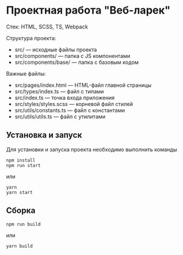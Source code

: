 # Проектная работа "Веб-ларек"

Стек: HTML, SCSS, TS, Webpack

Структура проекта:
- src/ — исходные файлы проекта
- src/components/ — папка с JS компонентами
- src/components/base/ — папка с базовым кодом

Важные файлы:
- src/pages/index.html — HTML-файл главной страницы
- src/types/index.ts — файл с типами
- src/index.ts — точка входа приложения
- src/styles/styles.scss — корневой файл стилей
- src/utils/constants.ts — файл с константами
- src/utils/utils.ts — файл с утилитами

## Установка и запуск
Для установки и запуска проекта необходимо выполнить команды

```
npm install
npm run start
```

или

```
yarn
yarn start
```
## Сборка

```
npm run build
```

или

```
yarn build
```

<body>
<div class="mxgraph" style="max-width:100%;border:1px solid transparent;" data-mxgraph="{&quot;highlight&quot;:&quot;#0000ff&quot;,&quot;nav&quot;:true,&quot;resize&quot;:true,&quot;xml&quot;:&quot;&lt;mxfile host=\&quot;app.diagrams.net\&quot; modified=\&quot;2024-05-15T16:01:21.954Z\&quot; agent=\&quot;Mozilla/5.0 (Windows NT 10.0; Win64; x64) AppleWebKit/537.36 (KHTML, like Gecko) Chrome/124.0.0.0 Safari/537.36\&quot; etag=\&quot;9crITLiUsL7LhRWZoB7F\&quot; version=\&quot;24.4.0\&quot; type=\&quot;device\&quot;&gt;&lt;diagram name=\&quot;Страница — 1\&quot; id=\&quot;z3P2CDi4im3vI8IVjc8o\&quot;&gt;&lt;mxGraphModel dx=\&quot;3088\&quot; dy=\&quot;1925\&quot; grid=\&quot;1\&quot; gridSize=\&quot;10\&quot; guides=\&quot;1\&quot; tooltips=\&quot;1\&quot; connect=\&quot;1\&quot; arrows=\&quot;1\&quot; fold=\&quot;1\&quot; page=\&quot;1\&quot; pageScale=\&quot;1\&quot; pageWidth=\&quot;827\&quot; pageHeight=\&quot;1169\&quot; math=\&quot;0\&quot; shadow=\&quot;0\&quot;&gt;&lt;root&gt;&lt;mxCell id=\&quot;0\&quot;/&gt;&lt;mxCell id=\&quot;1\&quot; parent=\&quot;0\&quot;/&gt;&lt;mxCell id=\&quot;5842s0LLyivOS5_dFz7O-1\&quot; value=\&quot;&amp;lt;p style=&amp;quot;margin:0px;margin-top:4px;text-align:center;&amp;quot;&amp;gt;&amp;lt;i&amp;gt;&amp;amp;lt;&amp;amp;lt;Interface&amp;amp;gt;&amp;amp;gt;&amp;lt;/i&amp;gt;&amp;lt;br&amp;gt;&amp;lt;b&amp;gt;ILarekApi&amp;lt;/b&amp;gt;&amp;lt;/p&amp;gt;&amp;lt;hr size=&amp;quot;1&amp;quot; style=&amp;quot;border-style:solid;&amp;quot;&amp;gt;&amp;lt;p style=&amp;quot;margin:0px;margin-left:4px;&amp;quot;&amp;gt;&amp;lt;span style=&amp;quot;background-color: initial;&amp;quot;&amp;gt;+ getList: ( ) = &amp;amp;gt;&amp;amp;nbsp; Promise&amp;amp;lt;Iitem[]&amp;amp;gt;&amp;lt;/span&amp;gt;&amp;lt;br&amp;gt;&amp;lt;/p&amp;gt;&amp;lt;p style=&amp;quot;margin:0px;margin-left:4px;&amp;quot;&amp;gt;+ getItem: (id: str) =&amp;amp;gt; Promise&amp;amp;lt;Iitem&amp;amp;gt;&amp;lt;/p&amp;gt;&amp;lt;p style=&amp;quot;margin:0px;margin-left:4px;&amp;quot;&amp;gt;+ order: (order: IOrder) =&amp;amp;gt; Promise&amp;amp;lt;IOrderResult&amp;amp;gt;&amp;lt;/p&amp;gt;\&quot; style=\&quot;verticalAlign=top;align=left;overflow=fill;html=1;whiteSpace=wrap;\&quot; parent=\&quot;1\&quot; vertex=\&quot;1\&quot;&gt;&lt;mxGeometry x=\&quot;190\&quot; y=\&quot;470\&quot; width=\&quot;290\&quot; height=\&quot;160\&quot; as=\&quot;geometry\&quot;/&gt;&lt;/mxCell&gt;&lt;mxCell id=\&quot;5842s0LLyivOS5_dFz7O-2\&quot; value=\&quot;&amp;lt;p style=&amp;quot;margin:0px;margin-top:4px;text-align:center;&amp;quot;&amp;gt;&amp;lt;b&amp;gt;LarekApi&amp;lt;/b&amp;gt;&amp;lt;/p&amp;gt;&amp;lt;hr size=&amp;quot;1&amp;quot; style=&amp;quot;border-style:solid;&amp;quot;&amp;gt;+cdn: str;&amp;lt;br&amp;gt;&amp;lt;div style=&amp;quot;height:2px;&amp;quot;&amp;gt;&amp;lt;/div&amp;gt;&amp;lt;hr size=&amp;quot;1&amp;quot; style=&amp;quot;border-style:solid;&amp;quot;&amp;gt;&amp;lt;div style=&amp;quot;height:2px;&amp;quot;&amp;gt;&amp;lt;p style=&amp;quot;margin: 0px 0px 0px 4px;&amp;quot;&amp;gt;&amp;lt;span style=&amp;quot;background-color: initial;&amp;quot;&amp;gt;+ getList: ( ) = &amp;amp;gt;&amp;amp;nbsp; Promise&amp;amp;lt;Iitem[]&amp;amp;gt;&amp;lt;/span&amp;gt;&amp;lt;br&amp;gt;&amp;lt;/p&amp;gt;&amp;lt;p style=&amp;quot;margin: 0px 0px 0px 4px;&amp;quot;&amp;gt;+ getItem: (id: str) =&amp;amp;gt; Promise&amp;amp;lt;Iitem&amp;amp;gt;&amp;lt;/p&amp;gt;&amp;lt;p style=&amp;quot;margin: 0px 0px 0px 4px;&amp;quot;&amp;gt;+ order: (order: IOrder) =&amp;amp;gt; Promise&amp;amp;lt;IOrderResult&amp;amp;gt;&amp;lt;/p&amp;gt;&amp;lt;/div&amp;gt;\&quot; style=\&quot;verticalAlign=top;align=left;overflow=fill;html=1;whiteSpace=wrap;\&quot; parent=\&quot;1\&quot; vertex=\&quot;1\&quot;&gt;&lt;mxGeometry x=\&quot;-200\&quot; y=\&quot;470\&quot; width=\&quot;280\&quot; height=\&quot;160\&quot; as=\&quot;geometry\&quot;/&gt;&lt;/mxCell&gt;&lt;mxCell id=\&quot;5842s0LLyivOS5_dFz7O-3\&quot; value=\&quot;\&quot; style=\&quot;endArrow=block;dashed=1;endFill=0;endSize=12;html=1;rounded=0;exitX=1;exitY=0.5;exitDx=0;exitDy=0;entryX=0;entryY=0.5;entryDx=0;entryDy=0;\&quot; parent=\&quot;1\&quot; source=\&quot;5842s0LLyivOS5_dFz7O-2\&quot; target=\&quot;5842s0LLyivOS5_dFz7O-1\&quot; edge=\&quot;1\&quot;&gt;&lt;mxGeometry width=\&quot;160\&quot; relative=\&quot;1\&quot; as=\&quot;geometry\&quot;&gt;&lt;mxPoint x=\&quot;-60\&quot; y=\&quot;600\&quot; as=\&quot;sourcePoint\&quot;/&gt;&lt;mxPoint x=\&quot;100\&quot; y=\&quot;600\&quot; as=\&quot;targetPoint\&quot;/&gt;&lt;/mxGeometry&gt;&lt;/mxCell&gt;&lt;mxCell id=\&quot;5842s0LLyivOS5_dFz7O-4\&quot; value=\&quot;&amp;lt;p style=&amp;quot;margin:0px;margin-top:4px;text-align:center;&amp;quot;&amp;gt;&amp;lt;b&amp;gt;Api&amp;lt;/b&amp;gt;&amp;lt;/p&amp;gt;&amp;lt;hr size=&amp;quot;1&amp;quot; style=&amp;quot;border-style:solid;&amp;quot;&amp;gt;+baseUrl: str;&amp;lt;div&amp;gt;+options: RequsetInit;&amp;lt;br&amp;gt;&amp;lt;div style=&amp;quot;height:2px;&amp;quot;&amp;gt;&amp;lt;br&amp;gt;&amp;lt;/div&amp;gt;&amp;lt;div style=&amp;quot;height:2px;&amp;quot;&amp;gt;&amp;lt;br&amp;gt;&amp;lt;/div&amp;gt;&amp;lt;div style=&amp;quot;height:2px;&amp;quot;&amp;gt;&amp;lt;br&amp;gt;&amp;lt;/div&amp;gt;&amp;lt;div style=&amp;quot;height:2px;&amp;quot;&amp;gt;&amp;lt;br&amp;gt;&amp;lt;/div&amp;gt;&amp;lt;div style=&amp;quot;height:2px;&amp;quot;&amp;gt;&amp;lt;br&amp;gt;&amp;lt;/div&amp;gt;&amp;lt;hr size=&amp;quot;1&amp;quot; style=&amp;quot;border-style:solid;&amp;quot;&amp;gt;&amp;lt;div style=&amp;quot;height:2px;&amp;quot;&amp;gt;+ handleResponse (response: Response) =&amp;amp;gt; Promise&amp;amp;lt;object&amp;amp;gt;;&amp;lt;/div&amp;gt;&amp;lt;/div&amp;gt;&amp;lt;div style=&amp;quot;height:2px;&amp;quot;&amp;gt;&amp;lt;br&amp;gt;&amp;lt;/div&amp;gt;&amp;lt;div style=&amp;quot;height:2px;&amp;quot;&amp;gt;&amp;lt;br&amp;gt;&amp;lt;/div&amp;gt;&amp;lt;div style=&amp;quot;height:2px;&amp;quot;&amp;gt;&amp;lt;br&amp;gt;&amp;lt;/div&amp;gt;&amp;lt;div style=&amp;quot;height:2px;&amp;quot;&amp;gt;&amp;lt;br&amp;gt;&amp;lt;/div&amp;gt;&amp;lt;div style=&amp;quot;height:2px;&amp;quot;&amp;gt;&amp;lt;br&amp;gt;&amp;lt;/div&amp;gt;&amp;lt;div style=&amp;quot;height:2px;&amp;quot;&amp;gt;&amp;lt;br&amp;gt;&amp;lt;/div&amp;gt;&amp;lt;div style=&amp;quot;height:2px;&amp;quot;&amp;gt;&amp;lt;br&amp;gt;&amp;lt;/div&amp;gt;&amp;lt;div style=&amp;quot;height:2px;&amp;quot;&amp;gt;+ get (uri: string) =&amp;amp;gt; void;&amp;lt;/div&amp;gt;&amp;lt;div style=&amp;quot;height:2px;&amp;quot;&amp;gt;&amp;lt;br&amp;gt;&amp;lt;/div&amp;gt;&amp;lt;div style=&amp;quot;height:2px;&amp;quot;&amp;gt;&amp;lt;br&amp;gt;&amp;lt;/div&amp;gt;&amp;lt;div style=&amp;quot;height:2px;&amp;quot;&amp;gt;&amp;lt;br&amp;gt;&amp;lt;/div&amp;gt;&amp;lt;div style=&amp;quot;height:2px;&amp;quot;&amp;gt;&amp;lt;br&amp;gt;&amp;lt;/div&amp;gt;&amp;lt;div style=&amp;quot;height:2px;&amp;quot;&amp;gt;&amp;lt;br&amp;gt;&amp;lt;/div&amp;gt;&amp;lt;div style=&amp;quot;height:2px;&amp;quot;&amp;gt;&amp;lt;br&amp;gt;&amp;lt;/div&amp;gt;&amp;lt;div style=&amp;quot;height:2px;&amp;quot;&amp;gt;&amp;lt;br&amp;gt;&amp;lt;/div&amp;gt;&amp;lt;div style=&amp;quot;height:2px;&amp;quot;&amp;gt;&amp;lt;br&amp;gt;&amp;lt;/div&amp;gt;&amp;lt;div style=&amp;quot;height:2px;&amp;quot;&amp;gt;+ post (uri: string, data: object, method: ApiPostMethods) =&amp;amp;gt; void;&amp;lt;/div&amp;gt;\&quot; style=\&quot;verticalAlign=top;align=left;overflow=fill;html=1;whiteSpace=wrap;\&quot; parent=\&quot;1\&quot; vertex=\&quot;1\&quot;&gt;&lt;mxGeometry x=\&quot;-680\&quot; y=\&quot;470\&quot; width=\&quot;360\&quot; height=\&quot;160\&quot; as=\&quot;geometry\&quot;/&gt;&lt;/mxCell&gt;&lt;mxCell id=\&quot;5842s0LLyivOS5_dFz7O-5\&quot; value=\&quot;Extends\&quot; style=\&quot;endArrow=block;endSize=16;endFill=0;html=1;rounded=0;exitX=0;exitY=0.5;exitDx=0;exitDy=0;\&quot; parent=\&quot;1\&quot; source=\&quot;5842s0LLyivOS5_dFz7O-2\&quot; target=\&quot;5842s0LLyivOS5_dFz7O-4\&quot; edge=\&quot;1\&quot;&gt;&lt;mxGeometry width=\&quot;160\&quot; relative=\&quot;1\&quot; as=\&quot;geometry\&quot;&gt;&lt;mxPoint x=\&quot;-200\&quot; y=\&quot;580\&quot; as=\&quot;sourcePoint\&quot;/&gt;&lt;mxPoint x=\&quot;-290\&quot; y=\&quot;450\&quot; as=\&quot;targetPoint\&quot;/&gt;&lt;/mxGeometry&gt;&lt;/mxCell&gt;&lt;mxCell id=\&quot;5842s0LLyivOS5_dFz7O-6\&quot; value=\&quot;&amp;lt;p style=&amp;quot;margin:0px;margin-top:4px;text-align:center;&amp;quot;&amp;gt;&amp;lt;i&amp;gt;&amp;amp;lt;&amp;amp;lt;Interface&amp;amp;gt;&amp;amp;gt;&amp;lt;/i&amp;gt;&amp;lt;br&amp;gt;&amp;lt;b&amp;gt;IEvents&amp;lt;/b&amp;gt;&amp;lt;/p&amp;gt;&amp;lt;hr size=&amp;quot;1&amp;quot; style=&amp;quot;border-style:solid;&amp;quot;&amp;gt;&amp;lt;p style=&amp;quot;margin:0px;margin-left:4px;&amp;quot;&amp;gt;+ on (events: EventName, callback: (data) =&amp;amp;gt; void) =&amp;amp;gt; void&amp;lt;br&amp;gt;+&amp;amp;nbsp;&amp;lt;span style=&amp;quot;background-color: initial;&amp;quot;&amp;gt;emit (events: str,&amp;amp;nbsp; data?) =&amp;amp;gt; void&amp;lt;/span&amp;gt;&amp;lt;/p&amp;gt;&amp;lt;p style=&amp;quot;margin:0px;margin-left:4px;&amp;quot;&amp;gt;&amp;lt;span style=&amp;quot;background-color: initial;&amp;quot;&amp;gt;+&amp;amp;nbsp;&amp;lt;/span&amp;gt;&amp;lt;span style=&amp;quot;background-color: initial;&amp;quot;&amp;gt;trigger (events: str, context) =&amp;amp;gt; void&amp;lt;/span&amp;gt;&amp;lt;/p&amp;gt;&amp;lt;p style=&amp;quot;margin:0px;margin-left:4px;&amp;quot;&amp;gt;&amp;lt;br&amp;gt;&amp;lt;/p&amp;gt;\&quot; style=\&quot;verticalAlign=top;align=left;overflow=fill;html=1;whiteSpace=wrap;\&quot; parent=\&quot;1\&quot; vertex=\&quot;1\&quot;&gt;&lt;mxGeometry x=\&quot;-1040\&quot; y=\&quot;320\&quot; width=\&quot;320\&quot; height=\&quot;110\&quot; as=\&quot;geometry\&quot;/&gt;&lt;/mxCell&gt;&lt;mxCell id=\&quot;5842s0LLyivOS5_dFz7O-7\&quot; value=\&quot;&amp;lt;p style=&amp;quot;margin:0px;margin-top:4px;text-align:center;&amp;quot;&amp;gt;&amp;lt;b&amp;gt;EventEmitter&amp;lt;/b&amp;gt;&amp;lt;/p&amp;gt;&amp;lt;hr size=&amp;quot;1&amp;quot; style=&amp;quot;border-style:solid;&amp;quot;&amp;gt;&amp;lt;div style=&amp;quot;height:2px;&amp;quot;&amp;gt;+ _events: Map&amp;amp;lt;EventName, Set&amp;amp;lt;Subscribe&amp;amp;gt;&amp;amp;gt;&amp;lt;/div&amp;gt;&amp;lt;div style=&amp;quot;height:2px;&amp;quot;&amp;gt;&amp;lt;br&amp;gt;&amp;lt;/div&amp;gt;&amp;lt;div style=&amp;quot;height:2px;&amp;quot;&amp;gt;&amp;lt;br&amp;gt;&amp;lt;/div&amp;gt;&amp;lt;div style=&amp;quot;height:2px;&amp;quot;&amp;gt;&amp;lt;br&amp;gt;&amp;lt;/div&amp;gt;&amp;lt;div style=&amp;quot;height:2px;&amp;quot;&amp;gt;&amp;lt;br&amp;gt;&amp;lt;/div&amp;gt;&amp;lt;div style=&amp;quot;height:2px;&amp;quot;&amp;gt;&amp;lt;br&amp;gt;&amp;lt;/div&amp;gt;&amp;lt;div style=&amp;quot;height:2px;&amp;quot;&amp;gt;&amp;lt;br&amp;gt;&amp;lt;/div&amp;gt;&amp;lt;hr size=&amp;quot;1&amp;quot; style=&amp;quot;border-style:solid;&amp;quot;&amp;gt;&amp;lt;div style=&amp;quot;height:2px;&amp;quot;&amp;gt;&amp;lt;p style=&amp;quot;margin: 4px 0px 0px; text-align: center;&amp;quot;&amp;gt;&amp;lt;/p&amp;gt;&amp;lt;p style=&amp;quot;margin: 0px 0px 0px 4px;&amp;quot;&amp;gt;+ on (events: EventName, callback: (data) =&amp;amp;gt; void) =&amp;amp;gt; void&amp;lt;br&amp;gt;+&amp;amp;nbsp;&amp;lt;span style=&amp;quot;background-color: initial;&amp;quot;&amp;gt;emit (events: str,&amp;amp;nbsp; data?) =&amp;amp;gt; void&amp;lt;/span&amp;gt;&amp;lt;/p&amp;gt;&amp;lt;p style=&amp;quot;margin: 0px 0px 0px 4px;&amp;quot;&amp;gt;&amp;lt;span style=&amp;quot;background-color: initial;&amp;quot;&amp;gt;+ onAll (calllback: (event: EmitterEvent) =&amp;amp;gt; void&amp;lt;/span&amp;gt;&amp;lt;/p&amp;gt;&amp;lt;p style=&amp;quot;margin: 0px 0px 0px 4px;&amp;quot;&amp;gt;&amp;lt;span style=&amp;quot;background-color: initial;&amp;quot;&amp;gt;+ offAll () =&amp;amp;gt; void&amp;lt;/span&amp;gt;&amp;lt;/p&amp;gt;&amp;lt;p style=&amp;quot;margin: 0px 0px 0px 4px;&amp;quot;&amp;gt;&amp;lt;span style=&amp;quot;background-color: initial;&amp;quot;&amp;gt;+&amp;amp;nbsp;&amp;lt;/span&amp;gt;&amp;lt;span style=&amp;quot;background-color: initial;&amp;quot;&amp;gt;trigger (events: str, context) =&amp;amp;gt; void&amp;lt;/span&amp;gt;&amp;lt;/p&amp;gt;&amp;lt;p style=&amp;quot;margin: 0px 0px 0px 4px;&amp;quot;&amp;gt;&amp;lt;br&amp;gt;&amp;lt;/p&amp;gt;&amp;lt;/div&amp;gt;\&quot; style=\&quot;verticalAlign=top;align=left;overflow=fill;html=1;whiteSpace=wrap;\&quot; parent=\&quot;1\&quot; vertex=\&quot;1\&quot;&gt;&lt;mxGeometry x=\&quot;-1040\&quot; y=\&quot;470\&quot; width=\&quot;320\&quot; height=\&quot;160\&quot; as=\&quot;geometry\&quot;/&gt;&lt;/mxCell&gt;&lt;mxCell id=\&quot;5842s0LLyivOS5_dFz7O-8\&quot; value=\&quot;\&quot; style=\&quot;endArrow=block;dashed=1;endFill=0;endSize=12;html=1;rounded=0;exitX=0.5;exitY=0;exitDx=0;exitDy=0;entryX=0.5;entryY=1;entryDx=0;entryDy=0;\&quot; parent=\&quot;1\&quot; source=\&quot;5842s0LLyivOS5_dFz7O-7\&quot; target=\&quot;5842s0LLyivOS5_dFz7O-6\&quot; edge=\&quot;1\&quot;&gt;&lt;mxGeometry width=\&quot;160\&quot; relative=\&quot;1\&quot; as=\&quot;geometry\&quot;&gt;&lt;mxPoint x=\&quot;90\&quot; y=\&quot;560\&quot; as=\&quot;sourcePoint\&quot;/&gt;&lt;mxPoint x=\&quot;200\&quot; y=\&quot;560\&quot; as=\&quot;targetPoint\&quot;/&gt;&lt;/mxGeometry&gt;&lt;/mxCell&gt;&lt;mxCell id=\&quot;5842s0LLyivOS5_dFz7O-9\&quot; value=\&quot;&amp;lt;p style=&amp;quot;margin:0px;margin-top:4px;text-align:center;&amp;quot;&amp;gt;&amp;lt;i&amp;gt;&amp;amp;lt;&amp;amp;lt;Interface&amp;amp;gt;&amp;amp;gt;&amp;lt;/i&amp;gt;&amp;lt;br/&amp;gt;&amp;lt;b&amp;gt;Interface&amp;lt;/b&amp;gt;&amp;lt;/p&amp;gt;&amp;lt;hr size=&amp;quot;1&amp;quot; style=&amp;quot;border-style:solid;&amp;quot;/&amp;gt;&amp;lt;p style=&amp;quot;margin:0px;margin-left:4px;&amp;quot;&amp;gt;+ field1: Type&amp;lt;br/&amp;gt;+ field2: Type&amp;lt;/p&amp;gt;&amp;lt;hr size=&amp;quot;1&amp;quot; style=&amp;quot;border-style:solid;&amp;quot;/&amp;gt;&amp;lt;p style=&amp;quot;margin:0px;margin-left:4px;&amp;quot;&amp;gt;+ method1(Type): Type&amp;lt;br/&amp;gt;+ method2(Type, Type): Type&amp;lt;/p&amp;gt;\&quot; style=\&quot;verticalAlign=top;align=left;overflow=fill;html=1;whiteSpace=wrap;\&quot; parent=\&quot;1\&quot; vertex=\&quot;1\&quot;&gt;&lt;mxGeometry x=\&quot;590\&quot; y=\&quot;50\&quot; width=\&quot;190\&quot; height=\&quot;140\&quot; as=\&quot;geometry\&quot;/&gt;&lt;/mxCell&gt;&lt;mxCell id=\&quot;5842s0LLyivOS5_dFz7O-10\&quot; value=\&quot;&amp;lt;p style=&amp;quot;margin:0px;margin-top:4px;text-align:center;&amp;quot;&amp;gt;&amp;lt;b&amp;gt;abstract class&amp;lt;/b&amp;gt;&amp;lt;/p&amp;gt;&amp;lt;p style=&amp;quot;margin:0px;margin-top:4px;text-align:center;&amp;quot;&amp;gt;&amp;lt;b&amp;gt;Component&amp;lt;/b&amp;gt;&amp;lt;/p&amp;gt;&amp;lt;hr size=&amp;quot;1&amp;quot; style=&amp;quot;border-style:solid;&amp;quot;&amp;gt;&amp;lt;div style=&amp;quot;height:2px;&amp;quot;&amp;gt;+ toggleClass (element: HTMLElement, className: str, force?:bolean) =&amp;amp;gt; void;&amp;lt;/div&amp;gt;&amp;lt;div style=&amp;quot;height:2px;&amp;quot;&amp;gt;&amp;lt;br&amp;gt;&amp;lt;/div&amp;gt;&amp;lt;div style=&amp;quot;height:2px;&amp;quot;&amp;gt;&amp;lt;br&amp;gt;# setText (element: HtmlElement, value: unknow) =&amp;amp;gt; void;&amp;lt;br&amp;gt;+ setDisabled (&amp;lt;span style=&amp;quot;background-color: initial;&amp;quot;&amp;gt;element: HtmlElement, state: bolean) =&amp;amp;gt; void;&amp;lt;br&amp;gt;# setHidden (&amp;lt;/span&amp;gt;&amp;lt;span style=&amp;quot;background-color: initial;&amp;quot;&amp;gt;element: HtmlElement&amp;lt;/span&amp;gt;&amp;lt;span style=&amp;quot;background-color: initial;&amp;quot;&amp;gt;) =&amp;amp;gt; void;&amp;lt;br&amp;gt;# setVisible (&amp;lt;/span&amp;gt;&amp;lt;span style=&amp;quot;background-color: initial;&amp;quot;&amp;gt;element: HtmlElement) =&amp;amp;gt; void;&amp;lt;br&amp;gt;# setImage (&amp;lt;/span&amp;gt;&amp;lt;span style=&amp;quot;background-color: initial;&amp;quot;&amp;gt;element: HtmlElement) =&amp;amp;gt; void;&amp;lt;br&amp;gt;+ render (data?) =&amp;amp;gt;&amp;amp;nbsp;&amp;lt;/span&amp;gt;&amp;lt;span style=&amp;quot;background-color: initial;&amp;quot;&amp;gt;HtmlElement;&amp;lt;/span&amp;gt;&amp;lt;/div&amp;gt;&amp;lt;div style=&amp;quot;height:2px;&amp;quot;&amp;gt;&amp;lt;br&amp;gt;&amp;lt;/div&amp;gt;&amp;lt;div style=&amp;quot;height:2px;&amp;quot;&amp;gt;&amp;lt;br&amp;gt;&amp;lt;/div&amp;gt;&amp;lt;div style=&amp;quot;height:2px;&amp;quot;&amp;gt;&amp;lt;br&amp;gt;&amp;lt;/div&amp;gt;&amp;lt;div style=&amp;quot;height:2px;&amp;quot;&amp;gt;&amp;lt;br&amp;gt;&amp;lt;/div&amp;gt;&amp;lt;div style=&amp;quot;height:2px;&amp;quot;&amp;gt;&amp;lt;br&amp;gt;&amp;lt;/div&amp;gt;&amp;lt;div style=&amp;quot;height:2px;&amp;quot;&amp;gt;&amp;lt;/div&amp;gt;\&quot; style=\&quot;verticalAlign=top;align=left;overflow=fill;html=1;whiteSpace=wrap;\&quot; parent=\&quot;1\&quot; vertex=\&quot;1\&quot;&gt;&lt;mxGeometry x=\&quot;-414\&quot; y=\&quot;-270\&quot; width=\&quot;430\&quot; height=\&quot;170\&quot; as=\&quot;geometry\&quot;/&gt;&lt;/mxCell&gt;&lt;/root&gt;&lt;/mxGraphModel&gt;&lt;/diagram&gt;&lt;/mxfile&gt;&quot;,&quot;toolbar&quot;:&quot;pages zoom layers lightbox&quot;,&quot;page&quot;:0}"></div>
<script type="text/javascript" src="https://app.diagrams.net/js/viewer-static.min.js"></script>
</body>


